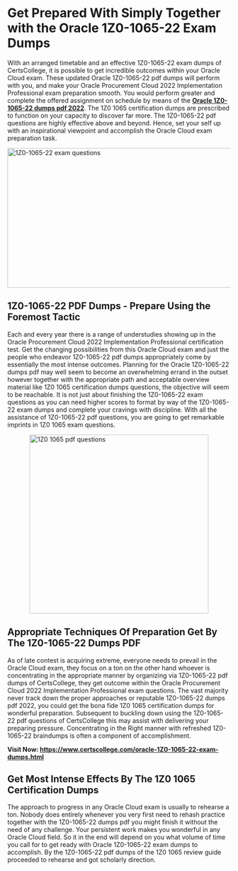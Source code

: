 <h1><strong>Get Prepared With Simply Together with the Oracle 1Z0-1065-22 Exam Dumps&nbsp;</strong></h1>
<p><span style="font-weight: 400;">With an arranged timetable and an effective  1Z0-1065-22 exam dumps of CertsCollege, it is possible to get incredible outcomes within your Oracle Cloud exam. These updated Oracle 1Z0-1065-22 pdf dumps will perform with you, and make your Oracle Procurement Cloud 2022 Implementation Professional exam preparation smooth. You would perform greater and complete the offered assignment on schedule by means of the <strong><a href="https://www.certscollege.com/oracle-1Z0-1065-22-exam-dumps.html">Oracle 1Z0-1065-22 dumps pdf 2022</a></strong>. The 1Z0 1065 certification dumps are prescribed to function on your capacity to discover far more. The  1Z0-1065-22 pdf questions are highly effective above and beyond. Hence, set your self up with an inspirational viewpoint and accomplish the Oracle Cloud exam preparation task.&nbsp;</span></p>
<p><span style="font-weight: 400;"><img style="display: block; margin-left: auto; margin-right: auto;" src="https://i.ibb.co/CPDK3ps/Yellow-and-Blue-Initiative-Blog-Banner.png" alt="1Z0-1065-22 exam questions" width="559" height="315" /></span></p>
<h2><strong>1Z0-1065-22 PDF Dumps - Prepare Using the Foremost Tactic</strong></h2>
<p><span style="font-weight: 400;">Each and every year there is a range of understudies showing up in the Oracle Procurement Cloud 2022 Implementation Professional certification test. Get the changing possibilities from this Oracle Cloud exam and just the people who endeavor 1Z0-1065-22 pdf dumps appropriately come by essentially the most intense outcomes. Planning for the Oracle 1Z0-1065-22 dumps pdf may well seem to become an overwhelming errand in the outset however together with the appropriate path and acceptable overview material like 1Z0 1065 certification dumps questions, the objective will seem to be reachable. It is not just about finishing the 1Z0-1065-22 exam questions as you can need higher scores to format by way of the 1Z0-1065-22 exam dumps and complete your cravings with discipline. With all the assistance of 1Z0-1065-22 pdf questions, you are going to get remarkable imprints in 1Z0 1065 exam questions.</span></p>
<p><span style="font-weight: 400;"><a href="https://tinyurl.com/ykdkxvtn"><img style="display: block; margin-left: auto; margin-right: auto;" src="https://i.ibb.co/9tMrhdY/Teacher-Appreciation-Invitation.png" alt="1Z0 1065 pdf questions " width="404" height="404" /></a></span></p>
<h2><strong>Appropriate Techniques Of Preparation Get By The 1Z0-1065-22 Dumps PDF</strong></h2>
<p><span style="font-weight: 400;">As of late contest is acquiring extreme, everyone needs to prevail in the Oracle Cloud exam, they focus on a ton on the other hand whoever is concentrating in the appropriate manner by organizing via 1Z0-1065-22 pdf dumps of CertsCollege, they get outcome within the Oracle Procurement Cloud 2022 Implementation Professional exam questions. The vast majority never track down the proper approaches or reputable 1Z0-1065-22 dumps pdf 2022, you could get the bona fide 1Z0 1065 certification dumps for wonderful preparation. Subsequent to buckling down using the  1Z0-1065-22 pdf questions of CertsCollege this may assist with delivering your preparing pressure. Concentrating in the Right manner with refreshed 1Z0-1065-22 braindumps is often a component of accomplishment.</span></p>
<p><span style="font-weight: 400;"><strong>Visit Now: <a href="https://www.certscollege.com/oracle-1Z0-1065-22-exam-dumps.html">https://www.certscollege.com/oracle-1Z0-1065-22-exam-dumps.html</a></strong></span></p>
<h2><strong>Get Most Intense Effects By The 1Z0 1065 Certification Dumps</strong></h2>
<p><span style="font-weight: 400;">The approach to progress in any Oracle Cloud exam is usually to rehearse a ton. Nobody does entirely whenever you very first need to rehash practice together with the 1Z0-1065-22 dumps pdf you might finish it without the need of any challenge. Your persistent work makes you wonderful in any Oracle Cloud field. So it in the end will depend on you what volume of time you call for to get ready with Oracle 1Z0-1065-22 exam dumps to accomplish. By the 1Z0-1065-22 pdf dumps of the 1Z0 1065 review guide proceeded to rehearse and got scholarly direction.</span></p>
